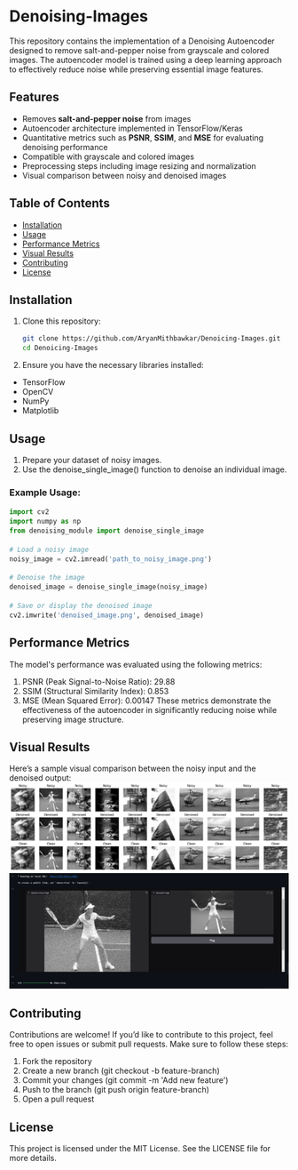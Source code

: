 # Denoising-Images

This repository contains the implementation of a Denoising Autoencoder designed to remove salt-and-pepper noise from grayscale and colored images. The autoencoder model is trained using a deep learning approach to effectively reduce noise while preserving essential image features.

## Features

- Removes **salt-and-pepper noise** from images
- Autoencoder architecture implemented in TensorFlow/Keras
- Quantitative metrics such as **PSNR**, **SSIM**, and **MSE** for evaluating denoising performance
- Compatible with grayscale and colored images
- Preprocessing steps including image resizing and normalization
- Visual comparison between noisy and denoised images

## Table of Contents

- [Installation](#installation)
- [Usage](#usage)
- [Performance Metrics](#performance-metrics)
- [Visual Results](#visual-results)
- [Contributing](#contributing)
- [License](#license)

## Installation

1. Clone this repository:
   ```bash
   git clone https://github.com/AryanMithbawkar/Denoicing-Images.git
   cd Denoicing-Images
   ```

2. Ensure you have the necessary libraries installed:

  + TensorFlow
  + OpenCV
  + NumPy
  + Matplotlib
## Usage
1. Prepare your dataset of noisy images.
2. Use the denoise_single_image() function to denoise an individual image.
### Example Usage:
  ```python
  import cv2
  import numpy as np
  from denoising_module import denoise_single_image
  
  # Load a noisy image
  noisy_image = cv2.imread('path_to_noisy_image.png')
  
  # Denoise the image
  denoised_image = denoise_single_image(noisy_image)
  
  # Save or display the denoised image
  cv2.imwrite('denoised_image.png', denoised_image)
  ```
## Performance Metrics
The model's performance was evaluated using the following metrics:
1. PSNR (Peak Signal-to-Noise Ratio): 29.88
2. SSIM (Structural Similarity Index): 0.853
3. MSE (Mean Squared Error): 0.00147
These metrics demonstrate the effectiveness of the autoencoder in significantly reducing noise while preserving image structure.

## Visual Results
Here’s a sample visual comparison between the noisy input and the denoised output:
![output.png](output.png)
![image.png](image.png)

## Contributing
Contributions are welcome! If you’d like to contribute to this project, feel free to open issues or submit pull requests. Make sure to follow these steps:

1. Fork the repository
2. Create a new branch (git checkout -b feature-branch)
3. Commit your changes (git commit -m 'Add new feature')
4. Push to the branch (git push origin feature-branch)
5. Open a pull request
## License
This project is licensed under the MIT License. See the LICENSE file for more details.
